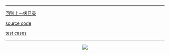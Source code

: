 ----------
[回到上一级目录](https://zhaochenyou.github.io/Way-to-Algorithm/Chapter-3/)

[source code](https://github.com/zhaochenyou/Way-to-Algorithm/blob/master/Chapter-3/src/PrefixTree.hpp)

[test cases](https://github.com/zhaochenyou/Way-to-Algorithm/blob/master/Chapter-3/src/PrefixTree.cpp)

----------
<p align="center"><img src="https://github.com/zhaochenyou/Way-to-Algorithm/raw/master/Chapter-3/res/PrefixTree.png" /></p>



